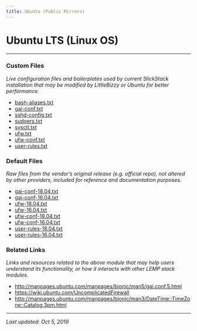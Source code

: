 ```yaml
---
title: Ubuntu (Public Mirrors)
---
```


# Ubuntu LTS (Linux OS)

----

### Custom Files

*Live configuration files and boilerplates used by current SlickStack installation that may be modified by LittleBizzy or Ubuntu for better performance.*

* <a href="bash-aliases.txt">bash-aliases.txt</a>
* <a href="gai-conf.txt">gai-conf.txt</a>
* <a href="sshd-config.txt">sshd-config.txt</a>
* <a href="sudoers.txt">sudoers.txt</a>
* <a href="sysctl.txt">sysctl.txt</a>
* <a href="ufw.txt">ufw.txt</a>
* <a href="ufw-conf.txt">ufw-conf.txt</a>
* <a href="user-rules.txt">user-rules.txt</a>

### Default Files

*Raw files from the vendor’s original release (e.g. official repo), not altered by other providers, included for reference and documentation purposes.*

* <a href="gai-conf-18.04.txt">gai-conf-18.04.txt</a>
* <a href="gai-conf-16.04.txt">gai-conf-16.04.txt</a>
* <a href="ufw-18.04.txt">ufw-18.04.txt</a>
* <a href="ufw-16.04.txt">ufw-16.04.txt</a>
* <a href="ufw-conf-18.04.txt">ufw-conf-18.04.txt</a>
* <a href="ufw-conf-16.04.txt">ufw-conf-16.04.txt</a>
* <a href="user-rules-18.04.txt">user-rules-18.04.txt</a>
* <a href="user-rules-16.04.txt">user-rules-16.04.txt</a>

### Related Links

*Links and resources related to the above module that may help users understand its functionality, or how it interacts with other LEMP stack modules.*

* <a href="http://manpages.ubuntu.com/manpages/bionic/man5/gai.conf.5.html">http://manpages.ubuntu.com/manpages/bionic/man5/gai.conf.5.html</a>
* <a href="https://wiki.ubuntu.com/UncomplicatedFirewall">https://wiki.ubuntu.com/UncomplicatedFirewall</a>
* http://manpages.ubuntu.com/manpages/bionic/man3/DateTime::TimeZone::Catalog.3pm.html



----

*Last updated: Oct 5, 2019*

